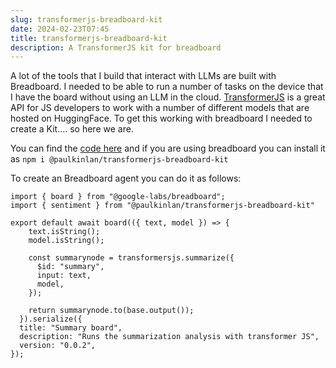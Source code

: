 ```yaml
---
slug: transformerjs-breadboard-kit
date: 2024-02-23T07:45
title: transformerjs-breadboard-kit
description: A TransformerJS kit for breadboard
---
```


A lot of the tools that I build that interact with LLMs are built with Breadboard. I needed to be able to run a number of tasks on the device that I have the board without using an LLM in the cloud. [TransformerJS](https://huggingface.co/docs/transformers.js/en/index "https://huggingface.co/docs/transformers.js/en/index") is a great API for JS developers to work with a number of different models that are hosted on HuggingFace. To get this working with breadboard I needed to create a Kit.... so here we are.

You can find the [code here](https://github.com/PaulKinlan/transformerjs-breadboard-kit "https://github.com/PaulKinlan/transformerjs-breadboard-kit") and if you are using breadboard you can install it as `npm i @paulkinlan/transformerjs-breadboard-kit`

To create an Breadboard agent you can do it as follows:

```
import { board } from "@google-labs/breadboard";
import { sentiment } from "@paulkinlan/transformerjs-breadboard-kit"

export default await board(({ text, model }) => {
    text.isString();
    model.isString();

    const summarynode = transformersjs.summarize({
      $id: "summary",
      input: text,
      model,
    });

    return summarynode.to(base.output());
  }).serialize({
  title: "Summary board",
  description: "Runs the summarization analysis with transformer JS",
  version: "0.0.2",
});
```
